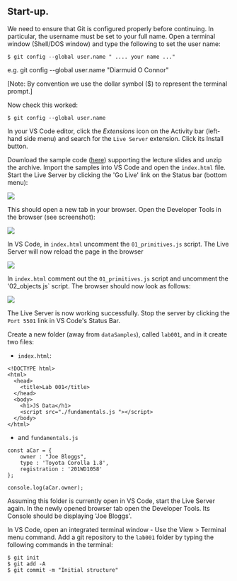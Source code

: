 ## Start-up.

We need to ensure that Git is configured properly before continuing. In particular, the username must be set to your full name. Open a terminal window (Shell/DOS window) and type the following to set the user name:
~~~
$ git config --global user.name " .... your name ..."
~~~
e.g. git config --global user.name "Diarmuid O Connor"

[Note: By convention we use the dollar symbol ($) to represent the terminal prompt.]

Now check this worked:
~~~
$ git config --global user.name
~~~

In your VS Code editor, click the *Extensions* icon on the Activity bar (left-hand side menu) and search for the `Live Server` extension. Click its Install button.

Download the sample code ([here][source]) supporting the lecture slides and unzip the archive. Import the samples into VS Code and open the `index.html` file. Start the Live Server by clicking the 'Go Live' link on the Status bar (bottom menu):

![][live]

This should open a new tab in your browser. Open the Developer Tools in the browser (see screenshot):

![][devtool]

In VS Code, in `index.html` uncomment the `01_primitives.js` script. The Live Server will 
now reload the page in the browser

![][primitives]

In `index.html` comment out the `01_primitives.js` script and uncomment the '02_objects.js` script. The browser should now look as follows:

![][objects]

The Live Server is now working successfully. Stop the server by clicking the `Port 5501` link in VS Code's Status Bar.

Create a new folder (away from `dataSamples`), called `lab001`, and in it create two files:

+ `index.html`:
~~~
<!DOCTYPE html>
<html>
  <head>
    <title>Lab 001</title>
  </head>
  <body>
    <h1>JS Data</h1>
    <script src="./fundamentals.js "></script>
  </body>
</html>
~~~
+ and `fundamentals.js`
~~~
const aCar = {
	owner : "Joe Bloggs",
	type : 'Toyota Corolla 1.8',
	registration : '201WD1058'
};

console.log(aCar.owner);
~~~

Assuming this folder is currently open in VS Code, start the Live Server again. In the newly opened browser tab open the Developer Tools. Its Console should be displaying 'Joe Bloggs'.

In VS Code, open an integrated terminal window - Use the View > Terminal menu command. Add a git repository to the `lab001` folder by typing the following commands in the terminal:
~~~
$ git init
$ git add -A
$ git commit -m "Initial structure"
~~~

[live]: ./img/live.png
[devtool]: ./img/devtool.png
[primitives]: ./img/primitives.png
[objects]: ./img/objects.png
[source]: ./archives/dataSamples.zip
